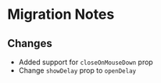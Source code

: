 # Migration Notes

## Changes

- Added support for `closeOnMouseDown` prop
- Change `showDelay` prop to `openDelay`

